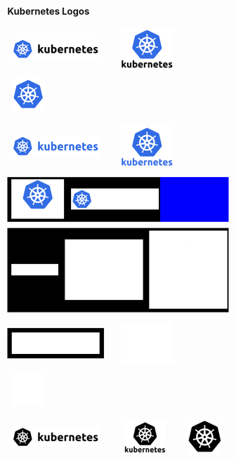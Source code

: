 

## Kubernetes Logos



<img bgcolor="#000000" src="/kubernetes/horizontal/color/kubernetes-horizontal-color.png" width="200" style="display:inline;vertical-align:middle;padding:2%;">    &nbsp;  &nbsp;  &nbsp; <img src="/kubernetes/stacked/color/kubernetes-stacked-color.png" width="120" style="display:inline;vertical-align:middle;padding:2%">&nbsp;  &nbsp;  &nbsp; <img src="/kubernetes/icon/color/kubernetes-icon-color.png" width="75" style="display:inline;vertical-align:middle;padding:2%">

<img src="/kubernetes/horizontal/all-blue-color/kubernetes-horizontal-all-blue-color.png" width="200" style="display:inline;vertical-align:middle;padding:2%">      &nbsp;  &nbsp;  &nbsp; <img src="/kubernetes/stacked/all-blue-color/kubernetes-stacked-all-blue-color.png" width="120" style="display:inline;vertical-align:middle;padding:2%">

<table bgcolor="blue">
  <tr>

  </tr>
  <tr>
    <td bgcolor="#000000"><img src="/kubernetes/stacked/white-text/kubernetes-stacked-white-text.png" width="120" style="display:inline;vertical-align:middle;padding:2%"></td>
    <td style="background-color:black !important"><img src="/kubernetes/horizontal/white-text/kubernetes-horizontal-white-text.png" width="200" style="display:inline;vertical-align:middle;padding:2%"></td>

  </tr>
</table>

<table bgcolor="blue">
  <tr>

  </tr>
  <tr>
    <td bgcolor="#000000"><img src="/kubernetes/horizontal/white/kubernetes-horizontal-white.png" width="120" style="display:inline;vertical-align:middle;padding:2%"></td>
    <td style="background-color:black !important"><img src="/kubernetes/stacked/white/kubernetes-stacked-white.png" width="200" style="display:inline;vertical-align:middle;padding:2%"></td>
    <td style="background-color:black !important"><img src="/kubernetes/icon/white/kubernetes-icon-white.png" width="200" style="display:inline;vertical-align:middle;padding:2%"></td>
  </tr>
</table>


<img src="/kubernetes/horizontal/white/kubernetes-horizontal-white.png" width="200" style="background-color:#000000;display:inline;vertical-align:middle;padding:2%">     &nbsp;  &nbsp;  &nbsp; <img src="/kubernetes/stacked/white/kubernetes-stacked-white.png" width="120" style="display:inline;vertical-align:middle;padding:2%">&nbsp;  &nbsp;  &nbsp; <img src="/kubernetes/icon/white/kubernetes-icon-white.png" width="75" style="display:inline;vertical-align:middle;padding:2%">

<img src="/kubernetes/horizontal/black/kubernetes-horizontal-black.png" width="200" style="display:inline;vertical-align:middle;padding:2%">      &nbsp;  &nbsp;  &nbsp; &nbsp;  <img src="/kubernetes/stacked/black/kubernetes-stacked-black.png" width="95" style="display:inline;vertical-align:middle;padding:2%">&nbsp;  &nbsp;  &nbsp; &nbsp;  <img src="/kubernetes/icon/black/kubernetes-icon-black.png" width="75" style="display:inline;vertical-align:middle;padding:2%">

<br><br>
</table>
</body>
</html>
